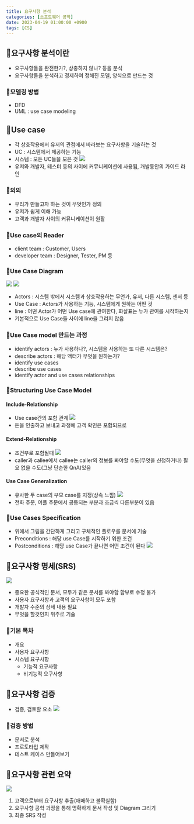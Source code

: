 ```yaml
---
title: 요구사항 분석
categories: [소프트웨어 공학]
date: 2023-04-19 01:00:00 +0900
tags: [CS]
---
```


## 📌요구사항 분석이란

- 요구사항들을 완전한가?, 상충하지 않나? 등을 분석
- 요구사항들을 분석하고 정제하여 정해진 모델, 양식으로 만드는 것

### 📖모델링 방법

- DFD
- UML : use case modeling

## 📌Use case

- 각 상호작용에서 유저의 관점에서 바라보는 요구사항을 기술하는 것
- UC : 시스템에서 제공하는 기능
- 시스템 : 모든 UC들을 모은 것
  ![](https://velog.velcdn.com/images/wjdtmfgh/post/38997c1d-01a3-4dd4-9772-80f488d2cd52/image.png)
- 유저와 개발자, 테스터 등의 사이에 커뮤니케이션에 사용됨, 개발동안의 가이드 라인

### 📖의의

- 우리가 만들고자 하는 것이 무엇인가 정의
- 유저가 쉽게 이해 가능
- 고객과 개발자 사이의 커뮤니케이션이 원활

### 📖Use case의 Reader

- client team : Customer, Users
- developer team : Designer, Tester, PM 등

### 📖Use Case Diagram

![](https://velog.velcdn.com/images/wjdtmfgh/post/507e48c8-fc45-485c-b6cf-fe205e38a1da/image.png)
![](https://velog.velcdn.com/images/wjdtmfgh/post/bcae0102-189c-4f28-9c12-2faf9c98a064/image.png)

- Actors : 시스템 밖에서 시스템과 상호작용하는 무언가, 유저, 다른 시스템, 센서 등
- Use Case : Actors가 사용하는 기능, 시스템에게 원하는 어떤 것
- line : 어떤 Actor가 어떤 Use case에 관여한다, 화살표는 누가 관여를 시작하는지
- 기본적으로 Use Case들 사이에 line을 그리지 않음

### 📖Use Case model 만드는 과정

- identify actors : 누가 사용하나?, 시스템을 사용하는 또 다른 시스템은?
- describe actors : 해당 액터가 무엇을 원하는가?
- identify use cases
- describe use cases
- identify actor and use cases relationships

### 📖Structuring Use Case Model

#### Include-Relationship

- Use case간의 포함 관계
  ![](https://velog.velcdn.com/images/wjdtmfgh/post/fc049ba1-b564-4c53-b369-a6955deaa781/image.png)
- 돈을 인출하고 보내고 과정에 고객 확인은 포함되므로

#### Extend-Relationship

- 조건부로 포함될때
  ![](https://velog.velcdn.com/images/wjdtmfgh/post/af34c706-908c-4a1d-847a-3a42d01e14de/image.png)
- caller과 callee에서 callee는 caller의 정보를 봐야할 수도(무엇을 신청하거나) 필요 없을 수도(그냥 단순한 QnA)있음

#### Use Case Generalization

- 유사한 두 case의 부모 case를 지정(상속 느낌)
  ![](https://velog.velcdn.com/images/wjdtmfgh/post/bec9d7b0-721e-48e0-a546-592780fd5900/image.png)
- 전화 주문, 어플 주문에서 공통되는 부분과 조금씩 다른부분이 있음

### 📖Use Cases Specification

- 위에서 그림을 간단하게 그리고 구체적인 플로우를 문서에 기술
- Preconditions : 해당 use Case를 시작하기 위한 조건
- Postconditions : 해당 use Case가 끝나면 어떤 조건이 된다
  ![](https://velog.velcdn.com/images/wjdtmfgh/post/2b7986d6-99d4-4e95-9b2f-8e0820aa4f96/image.png)

## 📌요구사항 명세(SRS)

![](https://velog.velcdn.com/images/wjdtmfgh/post/c70b249a-475e-4f8d-b334-b5209101b78a/image.png)

- 중요한 공식적인 문서, 모두가 같은 문서를 봐야함 함부로 수정 불가
- 사용자 요구사항과 고객의 요구사항이 모두 포함
- 개발자 수준의 상세 내용 필요
- 무엇을 할것인지 위주로 기술

### 📖기본 목차

- 개요
- 사용자 요구사항
- 시스템 요구사항
  - 기능적 요구사항
  - 비기능적 요구사항

## 📌요구사항 검증

- 검증, 검토할 요소
  ![](https://velog.velcdn.com/images/wjdtmfgh/post/3e030198-c7f6-4fbc-9191-2ab5b6441621/image.png)

### 📖검증 방법

- 문서로 분석
- 프로토타입 제작
- 테스트 케이스 만들어보기

## 📌요구사항 관련 요약

![](https://velog.velcdn.com/images/wjdtmfgh/post/452ce83a-15a5-411a-88bb-5f83d505056e/image.png)

1. 고객으로부터 요구사항 추출(애매하고 불확실함)
2. 요구사항 공학 과정을 통해 명확하게 문서 작성 및 Diagram 그리기
3. 최종 SRS 작성
